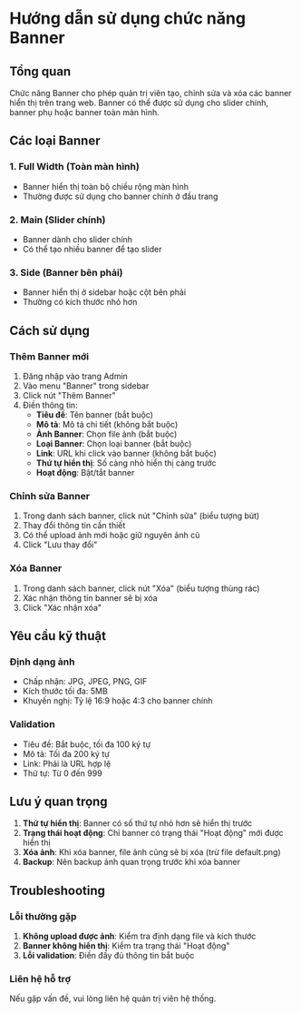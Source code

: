 # Hướng dẫn sử dụng chức năng Banner

## Tổng quan
Chức năng Banner cho phép quản trị viên tạo, chỉnh sửa và xóa các banner hiển thị trên trang web. Banner có thể được sử dụng cho slider chính, banner phụ hoặc banner toàn màn hình.

## Các loại Banner

### 1. Full Width (Toàn màn hình)
- Banner hiển thị toàn bộ chiều rộng màn hình
- Thường được sử dụng cho banner chính ở đầu trang

### 2. Main (Slider chính)
- Banner dành cho slider chính
- Có thể tạo nhiều banner để tạo slider

### 3. Side (Banner bên phải)
- Banner hiển thị ở sidebar hoặc cột bên phải
- Thường có kích thước nhỏ hơn

## Cách sử dụng

### Thêm Banner mới
1. Đăng nhập vào trang Admin
2. Vào menu "Banner" trong sidebar
3. Click nút "Thêm Banner"
4. Điền thông tin:
   - **Tiêu đề**: Tên banner (bắt buộc)
   - **Mô tả**: Mô tả chi tiết (không bắt buộc)
   - **Ảnh Banner**: Chọn file ảnh (bắt buộc)
   - **Loại Banner**: Chọn loại banner (bắt buộc)
   - **Link**: URL khi click vào banner (không bắt buộc)
   - **Thứ tự hiển thị**: Số càng nhỏ hiển thị càng trước
   - **Hoạt động**: Bật/tắt banner

### Chỉnh sửa Banner
1. Trong danh sách banner, click nút "Chỉnh sửa" (biểu tượng bút)
2. Thay đổi thông tin cần thiết
3. Có thể upload ảnh mới hoặc giữ nguyên ảnh cũ
4. Click "Lưu thay đổi"

### Xóa Banner
1. Trong danh sách banner, click nút "Xóa" (biểu tượng thùng rác)
2. Xác nhận thông tin banner sẽ bị xóa
3. Click "Xác nhận xóa"

## Yêu cầu kỹ thuật

### Định dạng ảnh
- Chấp nhận: JPG, JPEG, PNG, GIF
- Kích thước tối đa: 5MB
- Khuyến nghị: Tỷ lệ 16:9 hoặc 4:3 cho banner chính

### Validation
- Tiêu đề: Bắt buộc, tối đa 100 ký tự
- Mô tả: Tối đa 200 ký tự
- Link: Phải là URL hợp lệ
- Thứ tự: Từ 0 đến 999

## Lưu ý quan trọng

1. **Thứ tự hiển thị**: Banner có số thứ tự nhỏ hơn sẽ hiển thị trước
2. **Trạng thái hoạt động**: Chỉ banner có trạng thái "Hoạt động" mới được hiển thị
3. **Xóa ảnh**: Khi xóa banner, file ảnh cũng sẽ bị xóa (trừ file default.png)
4. **Backup**: Nên backup ảnh quan trọng trước khi xóa banner

## Troubleshooting

### Lỗi thường gặp
1. **Không upload được ảnh**: Kiểm tra định dạng file và kích thước
2. **Banner không hiển thị**: Kiểm tra trạng thái "Hoạt động"
3. **Lỗi validation**: Điền đầy đủ thông tin bắt buộc

### Liên hệ hỗ trợ
Nếu gặp vấn đề, vui lòng liên hệ quản trị viên hệ thống. 